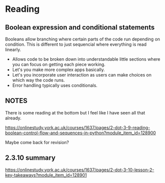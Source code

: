 # Reading

## Boolean expression and conditional statements

Booleans allow branching where certain parts of the code run depending on condition. This is different to just sequencial where everything is read linearly.

- Allows code to be broken down into understandable little sections where you can focus on getting each piece working.
- Let's you make more complex apps basically.
- Let's you incorporate user interaction as users can make choices on which way the code runs.
- Error handling typically uses conditionals.

## NOTES

There is some reading at the bottom but I feel like I have seen all that already.

https://onlinestudy.york.ac.uk/courses/1637/pages/2-dot-3-9-reading-boolean-control-flow-and-sequences-in-python?module_item_id=128900

Maybe come back for revision?

## 2.3.10 summary

https://onlinestudy.york.ac.uk/courses/1637/pages/2-dot-3-10-lesson-2-key-takeaways?module_item_id=128901
